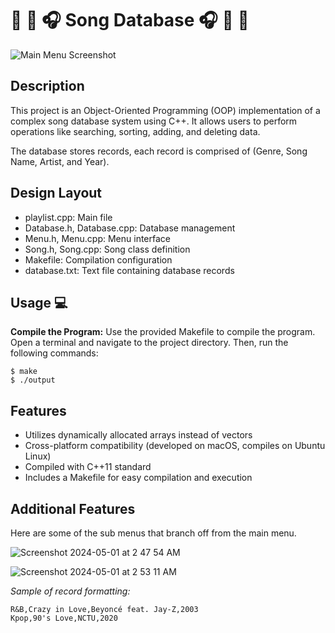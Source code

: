# 🎹 🎵 🎧 Song Database 🎧 🎵 🎹
![Main Menu Screenshot](https://github.com/noor-i/SongDatabase/assets/57691234/ec631ed4-b05a-4bf0-b9b2-181e1891170c)




## Description
This project is an Object-Oriented Programming (OOP) implementation of a complex song database system using C++. It allows users to perform operations like searching, sorting, adding, and deleting data. 

The database stores records, each record is comprised of (Genre, Song Name, Artist, and Year).


## Design Layout 
- playlist.cpp: Main file
- Database.h, Database.cpp: Database management
- Menu.h, Menu.cpp: Menu interface
- Song.h, Song.cpp: Song class definition
- Makefile: Compilation configuration
- database.txt: Text file containing database records

## Usage 💻
**Compile the Program:** Use the provided Makefile to compile the program. Open a terminal and navigate to the project directory. Then, run the following commands:
```
$ make
$ ./output
```  
## Features
- Utilizes dynamically allocated arrays instead of vectors
- Cross-platform compatibility (developed on macOS, compiles on Ubuntu Linux)
- Compiled with C++11 standard
- Includes a Makefile for easy compilation and execution

## Additional Features
Here are some of the sub menus that branch off from the main menu.

![Screenshot 2024-05-01 at 2 47 54 AM](https://github.com/noor-i/SongDatabase/assets/57691234/362f26d0-a3d5-4f59-ba6d-c6df47309cf9)

![Screenshot 2024-05-01 at 2 53 11 AM](https://github.com/noor-i/SongDatabase/assets/57691234/b1b12bb5-1c29-47df-8ffc-cb0b65bf1d1f)

*Sample of record formatting:*
```
R&B,Crazy in Love,Beyoncé feat. Jay-Z,2003
Kpop,90's Love,NCTU,2020
```






